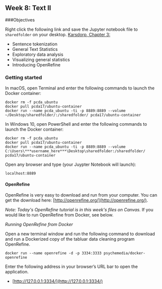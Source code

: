 ## Week 8: Text II
###Objectives
<!--
Look at Python cookbook chapter 6 in week 8 files on Canvas.
-->
Right click the following link and save the Jupyter notebook file to `sharedfolder` on your desktop.
[Karsdorp, Chapter 3:](http://nbviewer.jupyter.org/github/fbkarsdorp/python-course/blob/master/Chapter%203%20-%20Text%20analysis.ipynb)
- Sentence tokenization
- General Text Statistics
- Exploratory data analysis
- Visualizing general statistics
- Introducing OpenRefine

### Getting started
In macOS, open Terminal and enter the following commands to launch the Docker container:

```
docker rm -f pcda_ubuntu
docker pull pcda17/ubuntu-container
docker run --name pcda_ubuntu -ti -p 8889:8889 --volume ~/Desktop/sharedfolder/:/sharedfolder/ pcda17/ubuntu-container
```

In Windows 10, open PowerShell and enter the following commands to launch the Docker container:

```
docker rm -f pcda_ubuntu
docker pull pcda17/ubuntu-container
docker run --name pcda_ubuntu -ti -p 8889:8889 --volume C:\Users\***username_here***\Desktop\sharedfolder:/sharedfolder/ pcda17/ubuntu-container
```

Open any browser and type (your Juypter Notebook will launch):
```
localhost:8889
```
#### OpenRefine

OpenRefine is very easy to download and run from your computer. You can get the download here: [http://openrefine.org/](http://openrefine.org/).

*Note: Today's OpenRefine tutorial is in this week's files on Canvas.* If you would like to run OpenRefine from Docker, see below.

*Running OpenRefine from Docker*

Open a new terminal window and run the following command to download and run a Dockerized copy of the tabluar data cleaning program OpenRefine.

```
docker run --name openrefine -d -p 3334:3333 psychemedia/docker-openrefine
```

Enter the following address in your browser’s URL bar to open the application.

- [http://127.0.0.1:3334/](http://127.0.0.1:3334/)


<!--
Look at Python cookbook chapter 6 in week 8 files on Canvas.

Click `Create Project`, then `Choose Files` and choose `V_and_A_ivory.csv`. Click `Next`. In the following window, click `Create Project` in the upper right corner.

At the top of the “place” column, click the dropdown button and choose “Text Facet.” A list of places will appear in the left column. Click “Paris” to display only works created there.

Note that several “place” records are listed as “Germany,” while others are German cities. Let’s group them under a single facet.
-->

<!--

- [Data Visualization and Statistics](https://raw.githubusercontent.com/pcda17/pcda17.github.io/master/week-8_Stats-and-Visualization.ipynb)


Navigate to [localhost:8889](localhost:8889) in your browser to open the notebook.


### Resources


- [Matplotlib gallery](https://matplotlib.org/gallery.html)

- [Matplotlib tutorial](http://www.labri.fr/perso/nrougier/teaching/matplotlib/)

- [Numpy quickstart tutorial](https://docs.scipy.org/doc/numpy-dev/user/quickstart.html)

- [scipy.stats tutorial](https://docs.scipy.org/doc/scipy/reference/tutorial/stats.html)

- [An introduction to Numpy and SciPy](https://engineering.ucsb.edu/~shell/che210d/numpy.pdf)


## Topics to Cover

- Descriptive statistics using numpy Python module
- Creating graphs in the matplotlib Python module

- Visualization

    - Tutorial source: [http://www.labri.fr/perso/nrougier/teaching/matplotlib/](http://www.labri.fr/perso/nrougier/teaching/matplotlib/)


Tutorial source for statistical tests on literary works:

- http://digitalhumanities.org/companion/view?docId=blackwell/9781405103213/9781405103213.xml&doc.view=print&chunk.id=ss1-4-4&toc.depth=1&toc.id=0

-->
